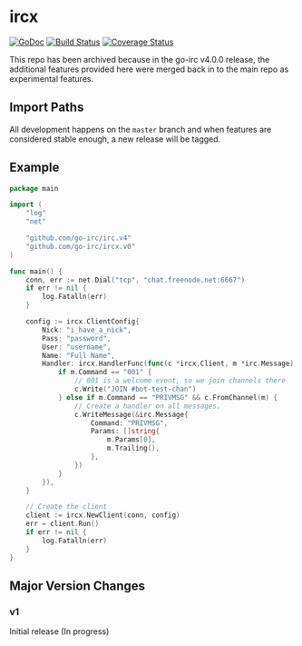 # ircx

[![GoDoc](https://img.shields.io/badge/doc-GoDoc-blue.svg)](https://godoc.org/github.com/go-irc/ircx)
[![Build Status](https://img.shields.io/github/workflow/status/go-irc/ircx/CI.svg)](https://github.com/go-irc/ircx/actions)
[![Coverage Status](https://img.shields.io/coveralls/go-irc/ircx.svg)](https://coveralls.io/github/go-irc/ircx?branch=master)

This repo has been archived because in the go-irc v4.0.0 release, the additional
features provided here were merged back in to the main repo as experimental
features.

## Import Paths

All development happens on the `master` branch and when features are
considered stable enough, a new release will be tagged.

## Example

```go
package main

import (
	"log"
	"net"

	"github.com/go-irc/irc.v4"
	"github.com/go-irc/ircx.v0"
)

func main() {
	conn, err := net.Dial("tcp", "chat.freenode.net:6667")
	if err != nil {
		log.Fatalln(err)
	}

	config := ircx.ClientConfig{
		Nick: "i_have_a_nick",
		Pass: "password",
		User: "username",
		Name: "Full Name",
		Handler: ircx.HandlerFunc(func(c *ircx.Client, m *irc.Message) {
			if m.Command == "001" {
				// 001 is a welcome event, so we join channels there
				c.Write("JOIN #bot-test-chan")
			} else if m.Command == "PRIVMSG" && c.FromChannel(m) {
				// Create a handler on all messages.
				c.WriteMessage(&irc.Message{
					Command: "PRIVMSG",
					Params: []string{
						m.Params[0],
						m.Trailing(),
					},
				})
			}
		}),
	}

	// Create the client
	client := ircx.NewClient(conn, config)
	err = client.Run()
	if err != nil {
		log.Fatalln(err)
	}
}
```

## Major Version Changes

### v1

Initial release (In progress)
